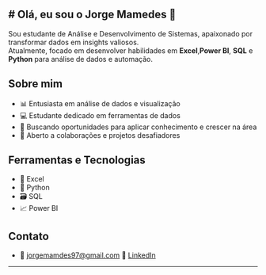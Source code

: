 ## # Olá, eu sou o Jorge Mamedes 👋

Sou estudante de Análise e Desenvolvimento de Sistemas, apaixonado por transformar dados em insights valiosos.  
Atualmente, focado em desenvolver habilidades em **Excel**,**Power BI**, **SQL** e **Python** para análise de dados e automação.

## Sobre mim

- 📊 Entusiasta em análise de dados e visualização
- 💻 Estudante dedicado em ferramentas de dados
- 🎯 Buscando oportunidades para aplicar conhecimento e crescer na área
- 🤝 Aberto a colaborações e projetos desafiadores

## Ferramentas e Tecnologias

- 🧮 Excel 
- 🐍 Python 
- 🗃️ SQL 
- 📈 Power BI

## Contato

- 📧 jorgemamdes97@gmail.com 
 🔗 [LinkedIn](https://www.linkedin.com/in/jorge-mamedes-da-silva-madelana-5009a32b8)  

---
